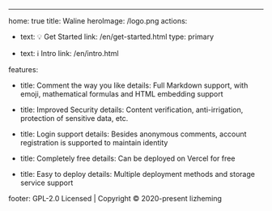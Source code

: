 ---
home: true
title: Waline
heroImage: /logo.png
actions:
  - text: 💡 Get Started
    link: /en/get-started.html
    type: primary

  - text: ℹ️ Intro
    link: /en/intro.html

features:
  - title: Comment the way you like
    details: Full Markdown support, with emoji, mathematical formulas and HTML embedding support

  - title: Improved Security
    details: Content verification, anti-irrigation, protection of sensitive data, etc.

  - title: Login support
    details: Besides anonymous comments, account registration is supported to maintain identity

  - title: Completely free
    details: Can be deployed on Vercel for free

  - title: Easy to deploy
    details: Multiple deployment methods and storage service support

footer: GPL-2.0 Licensed | Copyright © 2020-present lizheming
